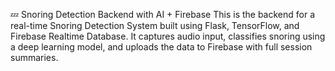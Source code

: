 💤 Snoring Detection Backend with AI + Firebase
This is the backend for a real-time Snoring Detection System built using Flask, TensorFlow, and Firebase Realtime Database. It captures audio input, classifies snoring using a deep learning model, and uploads the data to Firebase with full session summaries.
